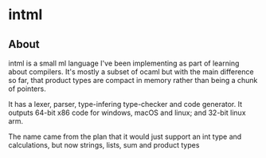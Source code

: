intml
=====

About
-----

intml is a small ml language I've been implementing as part of learning
about compilers. It's mostly a subset of ocaml but with the main difference so
far, that product types are compact in memory rather than being a chunk of
pointers.

It has a lexer, parser, type-infering type-checker and code generator.
It outputs 64-bit x86 code for windows, macOS and linux; and 32-bit linux arm.

The name came from the plan that it would just support an int type and
calculations, but now strings, lists, sum and product types

